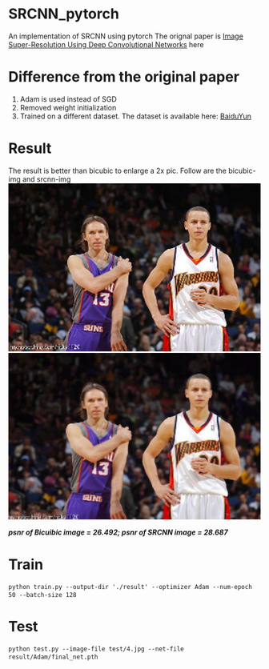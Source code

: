 # SRCNN_pytorch
An implementation of SRCNN using pytorch
The orignal paper is [Image Super-Resolution Using Deep Convolutional Networks](https://arxiv.org/pdf/1501.00092.pdf) here

# Difference from the original paper
1. Adam is used instead of SGD
2. Removed weight initialization 
3. Trained on a different dataset. The dataset is available here: [BaiduYun](https://pan.baidu.com/s/1c0TvFyw)

# Result
The result is better than bicubic to enlarge a 2x pic.
Follow are the bicubic-img and srcnn-img
![avatar](https://raw.githubusercontent.com/willpyt98/SRCNN_pytorch/main/test/4_bicubic.jpg)
![avatar](https://raw.githubusercontent.com/willpyt98/SRCNN_pytorch/main/test/4_srcnn.jpg)

***psnr of Bicuibic image = 26.492; psnr of SRCNN image = 28.687***

# Train
```
python train.py --output-dir './result' --optimizer Adam --num-epoch 50 --batch-size 128
```

# Test
```
python test.py --image-file test/4.jpg --net-file result/Adam/final_net.pth
```

